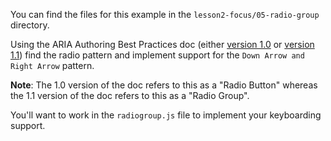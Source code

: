 You can find the files for this example in the `lesson2-focus/05-radio-group`
directory.

Using the ARIA Authoring Best Practices doc (either
  [version 1.0](https://www.w3.org/TR/wai-aria-practices/) or [version 1.1](https://www.w3.org/TR/wai-aria-practices-1.1/)) find the radio pattern
  and implement support for the `Down Arrow and Right Arrow` pattern.

**Note**: The 1.0 version of the doc refers to this as a "Radio Button" whereas
the 1.1 version of the doc refers to this as a "Radio Group".

You'll want to work in the `radiogroup.js` file to implement your keyboarding
support.
